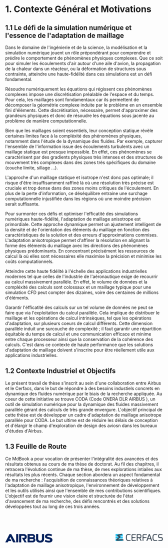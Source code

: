# 1. Contexte Général et Motivations

## 1.1 Le défi de la simulation numérique et l'essence de l'adaptation de maillage
Dans le domaine de l'ingénierie et de la science, la modélisation et la simulation numérique jouent un rôle prépondérant pour comprendre et prédire le comportement de phénomènes physiques complexes. Que ce soit pour simuler les écoulements d'air autour d'une aile d'avion, la propagation de la chaleur dans un réacteur, ou la déformation de structures sous contrainte, atteindre une haute-fidélité dans ces simulations est un défi fondamental.

Résoudre numériquement les équations qui régissent ces phénomènes complexes impose une discrétisation préalable de l'espace et du temps. Pour cela, les maillages sont fondamentaux car ils permettent de décomposer la géométrie complexe induite par le problème en un ensemble fini d'éléments. Cette discrétisation, nécessaire, permet d'approximer des grandeurs physiques et donc de résoudre les équations sous jacente au problème de manière computationnelle.

Bien que les maillages soient essentiels, leur conception statique révèle certaines limites face à la compléxité des phénomènes physiques, notamment dans l'étude de la dynamique des fluides. Par exemple, capturer l'ensemble de l'information issue des écoulements turbulents avec un maillage statique est presque impossible. En effet, ces phénomènes se caractérisent par des gradients physiques très intenses et des structures de mouvement très complexes dans des zones très spécifiques du domaine (couche limite, sillage ...). 

L'approche d'un maillage statique et isotrope n'est donc pas optimale; il risque d'être insuffisamment raffiné là où une résolution très précise est cruciale et trop dense dans des zones moins critiques de l'écoulement. En plus de la perte d'information, ce déséquilibre entraine une surchage computationnelle injustifiée dans les régions où une moindre précision serait suffisante.

Pour surmonter ces défis et optimiser l'efficatité des simulations numériques haute-fidélité, l'adaptation de maillage anisotrope est primordiale. Cette approche dynamique permet un ajustement intelligent de la densité et de l'orientation des éléments du maillage en fonction des caractéristiques de la solution et des erreurs d'approximations commises. L'adaptation anisotropique permet d'affiner la résolution en alignant la forme des éléments du maillage avec les directions des phénomènes physiques prédominants. En concentrant précisément les ressources de calcul là où elles sont nécessaires elle maximise la précision et minimise les coûts computationnels.

Atteindre cette haute fidélité à l'échelle des applications industrielles modernes tel que celles de l'industrie de l'aéronautique exige de recourrir au calcul massivement parallèle. En effet, le volume de données et la compléxité des calculs sont colossaux et un maillage typique pour une simulation CFD peut compter des dizaines, voire des centaines de millions d'éléments. 

Garantir l'éfficatité des calculs sur un tel volume de données ne peut se faire que via l'exploitation du calcul parallèle. Cela implique de distribuer le maillage et les opérations de calcul intrinsèques, tel que les opérations d'adaptation, sur plusieurs coeurs de calcul différents. Cette dimension parallèle induit une surcouche de complexité ; il faut garantir une répartition équitable du temps de calcul et une communication efficace et minime entre chaque processeur ainsi que la conservation de la cohérence des calculs. C'est dans ce contexte de haute performance que les solutions d'adaptation de maillage doivent s'inscrire pour être réellement utile aux applications industrielles.

## 1.2 Contexte Industriel et Objectifs

Le présent travail de thèse s'inscrit au sein d'une collaboration entre Airbus et le Cerfacs, dans le but de répondre à des besoins industiels concrets en dynamique des fluides numérique par le biais de la recherche appliquée. Au coeur de cette initiative se trouve CODA (Code ONERA DLR AIRBUS ), un outil de simulation numérique pour la dynamique des fluides massivement parallèle gérant des calculs de très grande envergure.
L'objectif principal de cette thèse est de développer un cadre d'adaptation de maillage anisotrope parallèle pour CODA. Le but ultime est de réduire les délais de conception et d'élargir le champ d'exploration de design des aviosn dans les bureaux d'études d'Airbus. 


<!-- Pour y parvenir, une part essentielle de la thèse consistera à identifier et à implémenter des métriques anisotropes adaptées à la capture de phénomènes clés comme les couches limites et les chocs transsoniques, ainsi que des métriques "goal-based" exploitant la sensibilité adjointe. La mise en œuvre de ce workflow d'adaptation distribuée débutera par une version en ligne de commande, puis évoluera vers un couplage direct avec le module FSDM de CODA via l'API kalpaTARU C. L'efficacité du workflow sera validée à travers des applications concrètes sur des configurations d'avions représentatives (LAGOON, DPW). -->


## 1.3 Feuille de Route 

Ce MdBook a pour vocation de présenter l'intégralité des avancées et des résultats obtenus au cours de ma thèse de doctorat. Au fil des chapitres, il retracera l'évolution continue de ma thèse, de mes explorations intiailes aux résultats les plus récents. Chaque section abordera un aspect fondamental de ma recherche : l'acquisition de connaissances théoriques relatives à l'adaptation de maillage anisotropique, l'environnement de développement et les outils utilisés ainsi que l'ensemble de mes contributions scientifiques. L'objectif est de fournir une vision claire et structurée de l'état d'avancement de ma recherche, des défis rencontrés et des solutions développées tout au long de ces trois années.

<br><br><br>
<div style="display: flex; justify-content: space-between; align-items: flex-start;">
    <img src="../images/Airbus.png" alt="Image à gauche" style="width: 30%;">
    <img src="../images//CERFACS.png" alt="Image à droite" style="width: 30%;">
</div>
